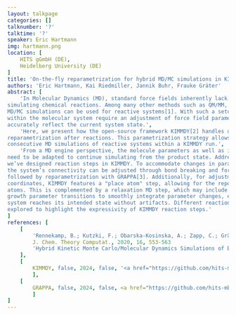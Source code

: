 ```yaml
---
layout: talkpage
categories: []
talknumber: '?'
talktime: '?'
speaker: Eric Hartmann
img: hartmann.png
location: [
    HITS gGmbH (DE),
    Heidelberg University (DE)
]
title: 'On-the-fly reparametrization for hybrid MD/MC simulations in KIMMDY'
authors: 'Eric Hartmann, Kai Riedmiller, Jannik Buhr, Frauke Gräter'
abstract: [
    'In Molecular Dynamics (MD), standard force fields inherently lack the capacity for
simulating chemical reactions. Among many other methods such as QM/MM, hybrid
MD/MC simulations can be used for reactive systems[1]. With such a setup, changes
within the molecular system require an adjustment of force field parameters to
accurately reflect the current system state.',
    'Here, we present how the open-source framework KIMMDY[2] handles on-the-fly
reparametrization after reactions. This parametrization strategy allows for automated
consecutive MD simulations of reactive systems within a KIMMDY run.',
    'From a MD engine perspective, the molecule parameters as well as its coordinates
need to be adapted to continue simulating from the product state. Addressing this,
we’ve designed reaction steps in KIMMDY. To accommodate changes in parameters,
the system’s connectivity can be adjusted through bond breaking and forming steps,
followed by reparametrization with GRAPPA[3]. Additionally, for adjustments of
coordinates, KIMMDY features a "place atom" step, allowing for the repositioning of
atoms. This is complemented by a relaxation MD step, which may include slow
growth parameter transitions to smoothly integrate parameter changes, ensuring the
system reaches its intended state without artifacts. Different reaction scenarios are
explored to highlight the expressivity of KIMMDY reaction steps.'
]
references: [
    [
        'Rennekamp, B.; Kutzki, F.; Obarska-Kosinska, A.; Zapp, C.; Gräter, F.',
        J. Chem. Theory Computat., 2020, 16, 553-563
        'Hybrid Kinetic Monte Carlo/Molecular Dynamics Simulations of Bond Scissions in Proteins'
    ],
    [
        KIMMDY, false, 2024, false, '<a href="https://github.com/hits-mbm-dev/kimmdy">https://github.com/hits-mbm-dev/kimmdy</a>'
        ],
    [
        GRAPPA, false, 2024, false, <a href="https://github.com/hits-mbm-dev/grappa">https://github.com/hits-mbm-dev/grappa</a>
        ]
]
---
```

